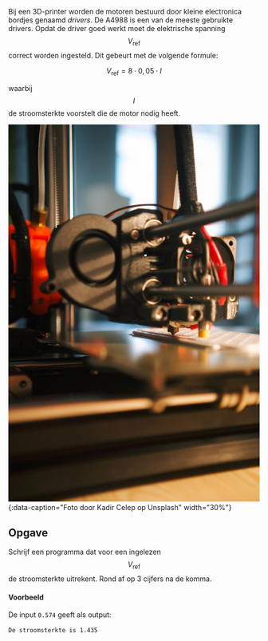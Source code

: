 Bij een 3D-printer worden de motoren bestuurd door kleine electronica bordjes genaamd *drivers*. De A4988 is een van de meeste gebruikte drivers. Opdat de driver goed werkt moet de elektrische spanning $$V_{\text{ref}}$$ correct worden ingesteld. Dit gebeurt met de volgende formule:

$$
V_{\text{ref}} = 8\cdot 0,05 \cdot I
$$

waarbij $$I$$ de stroomsterkte voorstelt die de motor nodig heeft.

![3D-printer](media/3dprinter.jpg "3d printer"){:data-caption="Foto door Kadir Celep op Unsplash" width="30%"}

## Opgave
Schrijf een programma dat voor een ingelezen $$V_{\text{ref}}$$ de stroomsterkte uitrekent. Rond af op 3 cijfers na de komma.

#### Voorbeeld
De input `0.574` geeft als output:
```
De stroomsterkte is 1.435
```